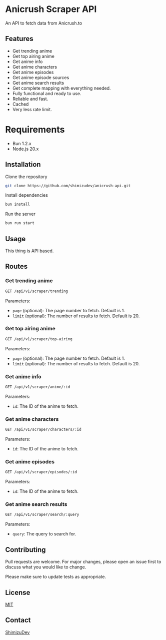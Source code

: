 # Anicrush Scraper API

An API to fetch data from Anicrush.to

## Features

- Get trending anime
- Get top airing anime
- Get anime info
- Get anime characters
- Get anime episodes
- Get anime episode sources
- Get anime search results
- Get complete mapping with everything needed.
- Fully functional and ready to use.
- Reliable and fast.
- Cached
- Very less rate limit.

# Requirements

- Bun 1.2.x
- Node.js 20.x

## Installation

Clone the repository

```bash
git clone https://github.com/shimizudev/anicrush-api.git
```

Install dependencies

```bash
bun install
```

Run the server

```bash
bun run start
```

## Usage

This thing is API based.

## Routes

### Get trending anime

```bash
GET /api/v1/scraper/trending
```

Parameters:

- `page` (optional): The page number to fetch. Default is 1.
- `limit` (optional): The number of results to fetch. Default is 20.

### Get top airing anime

```bash
GET /api/v1/scraper/top-airing
```

Parameters:

- `page` (optional): The page number to fetch. Default is 1.
- `limit` (optional): The number of results to fetch. Default is 20.

### Get anime info

```bash
GET /api/v1/scraper/anime/:id
```

Parameters:

- `id`: The ID of the anime to fetch.

### Get anime characters

```bash
GET /api/v1/scraper/characters/:id
```

Parameters:

- `id`: The ID of the anime to fetch.

### Get anime episodes

```bash
GET /api/v1/scraper/episodes/:id
```

Parameters:

- `id`: The ID of the anime to fetch.

### Get anime search results

```bash
GET /api/v1/scraper/search/:query
```

Parameters:

- `query`: The query to search for.



## Contributing

Pull requests are welcome. For major changes, please open an issue first to discuss what you would like to change.

Please make sure to update tests as appropriate.


## License

[MIT](./LICENSE)

## Contact

[ShimizuDev](https://github.com/shimizudev)
